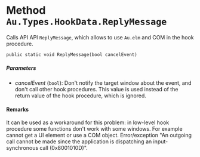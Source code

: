 # Method `Au.Types.HookData.ReplyMessage`

Calls API API `ReplyMessage`, which allows to use `Au.elm` and COM in the hook procedure.

```
public static void ReplyMessage(bool cancelEvent)
```

##### Parameters

- *cancelEvent*  (`bool`):
    Don't notify the target window about the event, and don't call other hook procedures. This value is used instead of the return value of the hook procedure, which is ignored.

#### Remarks

It can be used as a workaround for this problem: in low-level hook procedure some functions don't work with some windows. For example cannot get a UI element or use a COM object. Error/exception "An outgoing call cannot be made since the application is dispatching an input-synchronous call (0x8001010D)".